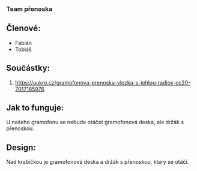 ### Team přenoska

## Členové:
 - Fabián
 - Tobiáš

## Součástky: 
1. https://aukro.cz/gramofonova-prenoska-vlozka-s-jehlou-radiox-cc20-7017185976

## Jak to funguje:
U našeho gramofonu se nebude otáčet gramofonová deska, ale držák s přenoskou.

## Design:
Nad krabičkou je gramofonová deska a držák s přenoskou, který se otáčí.
